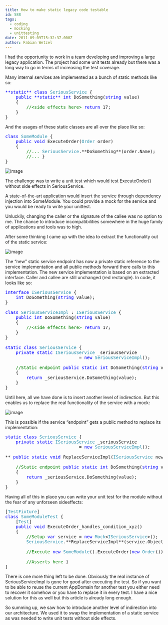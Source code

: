 ```yaml
---
title: How to make static legacy code testable
id: 588
tags:
  - coding
  - mocking
  - unittesting
date: 2011-09-09T15:32:37.000Z
author: Fabian Wetzel
---
```


I had the opportunity to work in a team developing and improving a large legacy application. The project had some unit tests already but there was a long way to go in terms of increasing the test coverage.

Many internal services are implemented as a bunch of static methods like so:
<pre class="code"><span style="color: blue;">**static** class </span><span style="color: #2b91af;">SeriousService </span>{
    <span style="color: blue;">public **static** int </span>DoSomething(<span style="color: blue;">string </span>value)
    {
        <span style="color: green;">//&lt;side effects here&gt; </span><span style="color: blue;">return </span>17;
    }
}</pre>
And the usages of these static classes are all over the place like so:
<pre class="code"><span style="color: blue;">class </span><span style="color: #2b91af;">SomeModule </span>{
    <span style="color: blue;">public void </span>ExecuteOrder(<span style="color: #2b91af;">Order </span>order)
    {
        <span style="color: green;">//... </span><span style="color: #2b91af;">SeriousService</span>.**DoSomething**(order.Name);
        <span style="color: green;">//... </span>}
}</pre>
![image](https://az275061.vo.msecnd.net/blogmedia/2011/09/image51.png "image")

The challenge was to write a unit test which would test ExecuteOrder() without side effects in SeriousService.

A state-of-the-art application would insert the service through dependency injection into SomeModule. You could provide a mock for the service and you would be ready to write your unittest.

Unluckily, changing the caller or the signature of the callee was no option to me. The chance to introduce incompatibilities somewhere in the huge family of applications and tools was to high.

After some thinking I came up with the idea to extract the functionality out of the static service:

![image](https://az275061.vo.msecnd.net/blogmedia/2011/09/image52.png "image")

The “new” static service endpoint has now a private static reference to the service implementation and all public methods forward there calls to this implementation. The new service implementation is based on an extracted interface. Caller and callee are still unchanged (red rectangle). In code, it looks like so:
<pre class="code"><span style="color: blue;">interface </span><span style="color: #2b91af;">ISeriousService </span>{
    <span style="color: blue;">int </span>DoSomething(<span style="color: blue;">string </span>value);
}

<span style="color: blue;">class </span><span style="color: #2b91af;">SeriousServiceImpl </span>: <span style="color: #2b91af;">ISeriousService </span>{
    <span style="color: blue;">public int </span>DoSomething(<span style="color: blue;">string </span>value)
    {
        <span style="color: green;">//&lt;side effects here&gt; </span><span style="color: blue;">return </span>17;
    }
}

<span style="color: blue;">static class </span><span style="color: #2b91af;">SeriousService </span>{
    <span style="color: blue;">private static </span><span style="color: #2b91af;">ISeriousService </span>_seriousService
                            = <span style="color: blue;">new </span><span style="color: #2b91af;">SeriousServiceImpl</span>();

    <span style="color: green;">//Static endpoint </span><span style="color: blue;">public static int </span>DoSomething(<span style="color: blue;">string </span>value)
    {
        <span style="color: blue;">return </span>_seriousService.DoSomething(value);
    }
}</pre>
Until here, all we have done is to insert another level of indirection. But this enables us to replace the real functionality of the service with a mock:

![image](https://az275061.vo.msecnd.net/blogmedia/2011/09/image53.png "image")

This is possible if the service “endpoint” gets a public method to replace its implementation:
<pre class="code"><span style="color: blue;">static class </span><span style="color: #2b91af;">SeriousService </span>{
    <span style="color: blue;">private static </span><span style="color: #2b91af;">ISeriousService </span>_seriousService
                            = <span style="color: blue;">new </span><span style="color: #2b91af;">SeriousServiceImpl</span>();

** <span style="color: blue;">public static void </span>ReplaceServiceImpl(<span style="color: #2b91af;">ISeriousService </span>newImpl) { _seriousService = newImpl; }**

    <span style="color: green;">//Static endpoint </span><span style="color: blue;">public static int </span>DoSomething(<span style="color: blue;">string </span>value)
    {
        <span style="color: blue;">return </span>_seriousService.DoSomething(value);
    }
}</pre>
Having all of this in place you can write your unit test for the module without the fear of any unforseen sideeffects:
<pre class="code">[<span style="color: #2b91af;">TestFixture</span>]
<span style="color: blue;">class </span><span style="color: #2b91af;">SomeModuleTest </span>{
    [<span style="color: #2b91af;">Test</span>]
    <span style="color: blue;">public void </span>ExecuteOrder_handles_condition_xyz()
    {
        <span style="color: green;">//Setup </span><span style="color: blue;">var </span>service = <span style="color: blue;">new </span><span style="color: #2b91af;">Mock</span>&lt;<span style="color: #2b91af;">ISeriousService</span>&gt;();
        <span style="color: #2b91af;">SeriousService</span>.**ReplaceServiceImpl**(service.Object);

        <span style="color: green;">//Execute </span><span style="color: blue;">new </span><span style="color: #2b91af;">SomeModule</span>().ExecuteOrder(<span style="color: blue;">new </span><span style="color: #2b91af;">Order</span>());

        <span style="color: green;">//Asserts here </span>}
}</pre>
There is one more thing left to be done. Obviously the real instance of SeriousServiceImpl is gone for good after executing the test. So if you want to be able to reuse the current AppDomain for another test you either need to recover it somehow or you have to replace it in every test. I have a nice solution for this as well but this article is already long enough.

So summing up, we saw how to introduce another level of indirection into our architecture. We used it to swap the implementation of a static service as was needed to write unit tests without side effects.

